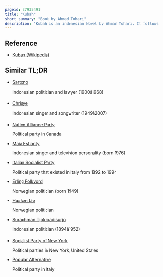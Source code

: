 ```yaml
---
pageid: 37935491
title: "Kubah"
short_summary: "Book by Ahmad Tohari"
description: "Kubah is an indonesian Novel by Ahmad Tohari. It follows a poor Man named Karman who becomes a Member of the indonesian Communist Party only to find himself a Victim of the ongoing political Struggle in Indonesia during the 1950S. After the Destruction of the Party he spends twelve Years as Prisoner in Buru before returning to his Hometown and becoming a Devout Muslim."
---
```


## Reference

- [Kubah (Wikipedia)](https://en.wikipedia.org/?curid=37935491)

## Similar TL;DR

- [Sartono](/tldr/en/sartono)

  Indonesian politician and lawyer (1900â1968)

- [Chrisye](/tldr/en/chrisye)

  Indonesian singer and songwriter (1949â2007)

- [Nation Alliance Party](/tldr/en/nation-alliance-party)

  Political party in Canada

- [Maia Estianty](/tldr/en/maia-estianty)

  Indonesian singer and television personality (born 1976)

- [Italian Socialist Party](/tldr/en/italian-socialist-party)

  Political party that existed in Italy from 1892 to 1994

- [Erling Folkvord](/tldr/en/erling-folkvord)

  Norwegian politician (born 1949)

- [Haakon Lie](/tldr/en/haakon-lie)

  Norwegian politician

- [Surachman Tjokroadisurjo](/tldr/en/surachman-tjokroadisurjo)

  Indonesian politician (1894â1952)

- [Socialist Party of New York](/tldr/en/socialist-party-of-new-york)

  Political parties in New York, United States

- [Popular Alternative](/tldr/en/popular-alternative)

  Political party in Italy
